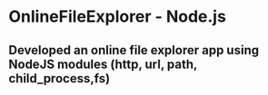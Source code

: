 # OnlineFileExplorer - Node.js

## Developed an online file explorer app using NodeJS modules (http, url, path, child_process,fs)
